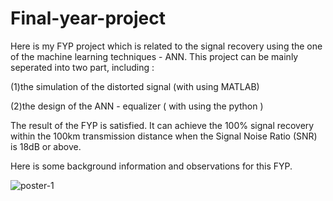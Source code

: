 # Final-year-project

Here is my FYP project which is related to the signal recovery using the one of the machine learning techniques - ANN. This project can be mainly seperated into two part, including :

(1)the simulation of the distorted signal (with using MATLAB)

(2)the design of the ANN - equalizer ( with using the python )

The result of the FYP is satisfied. It can achieve the 100% signal recovery within the 100km transmission distance when the Signal Noise Ratio (SNR) is 18dB or above.  

Here is some background information and observations for this FYP.

![poster-1](https://user-images.githubusercontent.com/81594307/116197783-bbd99100-a767-11eb-8aad-e0d8a59976e6.jpg)

